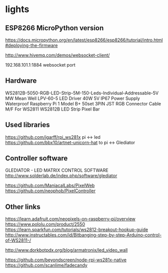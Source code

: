 # lights


## ESP8266 MicroPython version

https://docs.micropython.org/en/latest/esp8266/esp8266/tutorial/intro.html#deploying-the-firmware

http://www.hivemq.com/demos/websocket-client/

192.168.101.1:1884 websocket port


## Hardware

WS2812B-5050-RGB-LED-Strip-5M-150-Leds-Individual-Addressable-5V
MW Mean Well LPV-60-5 LED Driver 40W 5V IP67 Power Supply Waterproof
Raspberry Pi 1 Model B+
50set 3PIN JST RGB Connector Cable M/F For WS2811 WS2812B LED Strip Pixel Bar

## Used libraries
https://github.com/jgarff/rpi_ws281x pi <-> led
https://github.com/bbx10/artnet-unicorn-hat to pi <-> Glediator

## Controller software

GLEDIATOR - LED MATRIX CONTROL SOFTWARE
http://www.solderlab.de/index.php/software/glediator

https://github.com/ManiacalLabs/PixelWeb
https://github.com/neophob/PixelController

## Other links

https://learn.adafruit.com/neopixels-on-raspberry-pi/overview
https://www.pololu.com/product/2550
https://learn.sparkfun.com/tutorials/ws2812-breakout-hookup-guide
http://www.instructables.com/id/Bitbanging-step-by-step-Arduino-control-of-WS2811-/

http://www.dorkbotpdx.org/blog/armatronix/led_video_wall

https://github.com/beyondscreen/node-rpi-ws281x-native
https://github.com/scanlime/fadecandy

